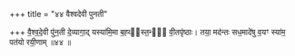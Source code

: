 +++
title = "४४ वैश्वदेवी पुनती"

+++
वै॒श्व॒दे॒वी पु॑न॒ती दे॒व्यागा॒द् यस्या॑मि॒मा ब॒ह्व्य᳖स्त॒न्वो᳖ वी॒तपृ॑ष्ठाः। तया॒ मद॑न्तः सध॒मादे॑षु व॒यꣳ स्या॑म॒ पत॑यो रयी॒णाम् ॥४४ ॥